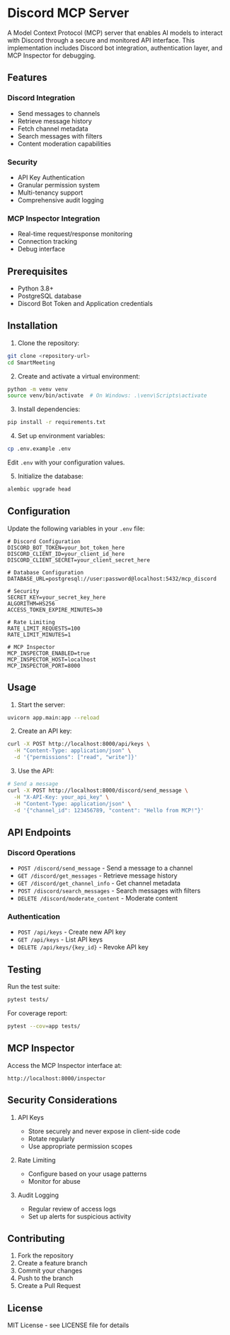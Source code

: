 # Discord MCP Server

A Model Context Protocol (MCP) server that enables AI models to interact with Discord through a secure and monitored API interface. This implementation includes Discord bot integration, authentication layer, and MCP Inspector for debugging.

## Features

### Discord Integration
- Send messages to channels
- Retrieve message history
- Fetch channel metadata
- Search messages with filters
- Content moderation capabilities

### Security
- API Key Authentication
- Granular permission system
- Multi-tenancy support
- Comprehensive audit logging

### MCP Inspector Integration
- Real-time request/response monitoring
- Connection tracking
- Debug interface

## Prerequisites

- Python 3.8+
- PostgreSQL database
- Discord Bot Token and Application credentials

## Installation

1. Clone the repository:
```bash
git clone <repository-url>
cd SmartMeeting
```

2. Create and activate a virtual environment:
```bash
python -m venv venv
source venv/bin/activate  # On Windows: .\venv\Scripts\activate
```

3. Install dependencies:
```bash
pip install -r requirements.txt
```

4. Set up environment variables:
```bash
cp .env.example .env
```
Edit `.env` with your configuration values.

5. Initialize the database:
```bash
alembic upgrade head
```

## Configuration

Update the following variables in your `.env` file:

```env
# Discord Configuration
DISCORD_BOT_TOKEN=your_bot_token_here
DISCORD_CLIENT_ID=your_client_id_here
DISCORD_CLIENT_SECRET=your_client_secret_here

# Database Configuration
DATABASE_URL=postgresql://user:password@localhost:5432/mcp_discord

# Security
SECRET_KEY=your_secret_key_here
ALGORITHM=HS256
ACCESS_TOKEN_EXPIRE_MINUTES=30

# Rate Limiting
RATE_LIMIT_REQUESTS=100
RATE_LIMIT_MINUTES=1

# MCP Inspector
MCP_INSPECTOR_ENABLED=true
MCP_INSPECTOR_HOST=localhost
MCP_INSPECTOR_PORT=8000
```

## Usage

1. Start the server:
```bash
uvicorn app.main:app --reload
```

2. Create an API key:
```bash
curl -X POST http://localhost:8000/api/keys \
  -H "Content-Type: application/json" \
  -d '{"permissions": ["read", "write"]}'
```

3. Use the API:
```bash
# Send a message
curl -X POST http://localhost:8000/discord/send_message \
  -H "X-API-Key: your_api_key" \
  -H "Content-Type: application/json" \
  -d '{"channel_id": 123456789, "content": "Hello from MCP!"}'
```

## API Endpoints

### Discord Operations
- `POST /discord/send_message` - Send a message to a channel
- `GET /discord/get_messages` - Retrieve message history
- `GET /discord/get_channel_info` - Get channel metadata
- `POST /discord/search_messages` - Search messages with filters
- `DELETE /discord/moderate_content` - Moderate content

### Authentication
- `POST /api/keys` - Create new API key
- `GET /api/keys` - List API keys
- `DELETE /api/keys/{key_id}` - Revoke API key

## Testing

Run the test suite:
```bash
pytest tests/
```

For coverage report:
```bash
pytest --cov=app tests/
```

## MCP Inspector

Access the MCP Inspector interface at:
```
http://localhost:8000/inspector
```

## Security Considerations

1. API Keys
   - Store securely and never expose in client-side code
   - Rotate regularly
   - Use appropriate permission scopes

2. Rate Limiting
   - Configure based on your usage patterns
   - Monitor for abuse

3. Audit Logging
   - Regular review of access logs
   - Set up alerts for suspicious activity

## Contributing

1. Fork the repository
2. Create a feature branch
3. Commit your changes
4. Push to the branch
5. Create a Pull Request

## License

MIT License - see LICENSE file for details